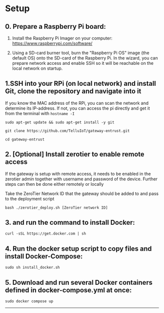 # Setup

## 0. Prepare a Raspberry Pi board:

1. Install the Raspberry Pi Imager on your computer: https://www.raspberrypi.com/software/

2. Using a SD-card burner tool, burn the "Raspberry Pi OS" image (the default OS) onto the SD-card of the Raspberry Pi. In the wizard, you can prepare network access and enable SSH so it will be reachable on the local network on startup.

## 1.SSH into your RPi (on local network) and install Git, clone the repository and navigate into it

If you know the MAC address of the RPi, you can scan the network and determine its IP-address. If not, you can access the pi directly and get it from the terminal with `hostname -I`

`sudo apt-get update && sudo apt-get install -y git`

`git clone https://github.com/TelluIoT/gateway-entrust.git`

`cd gateway-entrust`

## 2. [Optional] Install zerotier to enable remote access

If the gateway is setup with remote access, it needs to be enabled in the zerotier admin together with username and password of the device. Further steps can then be done either remotely or locally

Take the ZeroTier Network ID that the gateway should be added to and pass to the deployment script

`bash ./zerotier_deploy.sh [ZeroTier network ID]`

## 3. and run the command to install Docker:

`curl -sSL https://get.docker.com | sh`

## 4. Run the docker setup script to copy files and install Docker-Compose:

`sudo sh install_docker.sh`

## 5. Download and run several Docker containers defined in docker-compose.yml at once:

`sudo docker compose up`

---
